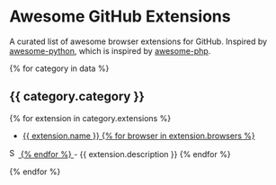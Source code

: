 # Awesome GitHub Extensions

A curated list of awesome browser extensions for GitHub. Inspired by [awesome-python](https://github.com/vinta/awesome-python), which is inspired by [awesome-php](https://github.com/ziadoz/awesome-php).

{% for category in data %}
## {{ category.category }}

{% for extension in category.extensions %}
* <a href="{{ extension.url }}">{{ extension.name }}
{% for browser in extension.browsers %}
<img alt="Support {{ browser }}" src="icons/{{ browser }}.png" width="16">
{% endfor %}
</a> - {{ extension.description }}
{% endfor %}

{% endfor %}
